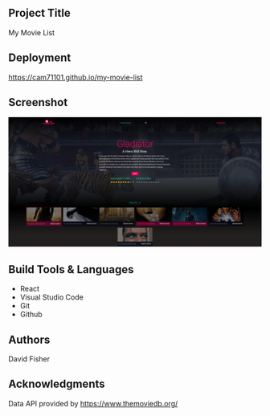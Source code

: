 ## Project Title

My Movie List

## Deployment

https://cam71101.github.io/my-movie-list

## Screenshot

![](screenshot/My_Movie_List_Screenshot.png)

## Build Tools & Languages

- React
- Visual Studio Code
- Git
- Github

## Authors

David Fisher

## Acknowledgments

Data API provided by https://www.themoviedb.org/
